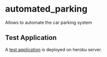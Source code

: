 automated_parking
=================

Allows to automate the car parking system


## Test Application

A [test application](http://sheltered-tor-7644.herokuapp.com/) is deployed on heroku server.
